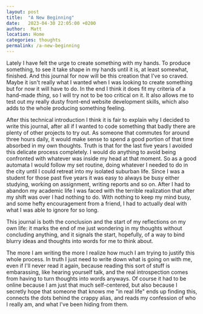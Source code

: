 ```yaml
---
layout: post
title:  "A New Beginning"
date:   2023-04-30 22:05:00 +0200
author:  Matt
location: Home
categories: thoughts 
permalink: /a-new-beginning
---
```


Lately I have felt the urge to create something with my hands. To produce something, to see it take shape in my hands until it is, at least somewhat, finished. And this journal for now will be this creation that I've so craved. Maybe it isn't really what I wanted when I was looking to create something but for now it will have to do. In the end I think it does fit my criteria of a hand-made *thing*, so I will try not to be too critical on it. It also allows me to test out my really dusty front-end website development skills, which also adds to the whole producing something feeling.

After this technical introduction I think it is fair to explain why I decided to write this journal, after all if I wanted to code something that badly there are plenty of other projects to try out. 
As someone that commutes for around three hours daily, it would make sense to spend a good portion of that time absorbed in my own thoughts. Truth is that for the last five years I avoided this delicate process completely. I would do anything to avoid being confronted with whatever was inside my head at that moment. So as a good automata I would follow my set routine, doing whatever I needed to do in the city until I could retreat into my isolated suburban life. Since I was a student for those past five years it was easy to always be busy either studying, working on assignment, writing reports and so on. After I had to abandon my academic life I was faced with the terrible realization that after my shift was over I had nothing to do. With nothing to keep my mind busy, and some hefty encouragement from a friend, I had to actually deal with what I was able to ignore for so long.

This journal is both the conclusion and the start of my reflections on my own life: it marks the end of me just wondering in my thoughts without concluding anything, and it signals the start, hopefully, of a way to bind blurry ideas and thoughts into words for me to think about.

The more I am writing the more I realize how much I am trying to justify this whole process. In truth I just need to write down what is going on with me, even if I'll never read it again, because reading this sort of stuff is embarassing, like hearing yourself talk, and the real introspection comes from having to turn thoughts into words anyways. Of course it had to be online because I am just that much self-centered, but also because I secretly hope that someone that knows me "in real life" ends up finding this, connects the dots behind the crappy alias, and reads my confession of who I really am, and what I've been hiding from them.
